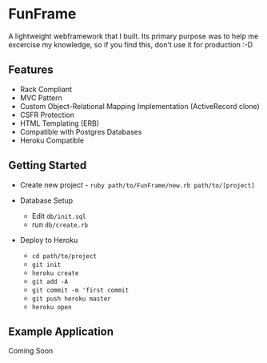 # FunFrame

A lightweight webframework that I built. Its primary purpose was to help me excercise my knowledge, so if you find this, don't use it for production :-D

## Features

* Rack Compliant
* MVC Pattern
* Custom Object-Relational Mapping Implementation (ActiveRecord clone)
* CSFR Protection
* HTML Templating (ERB)
* Compatible with Postgres Databases
* Heroku Compatible

## Getting Started

* Create new project - `ruby path/to/FunFrame/new.rb path/to/[project]`

* Database Setup
  - Edit `db/init.sql`
  - run `db/create.rb`

* Deploy to Heroku
  - `cd path/to/project`
  - `git init`
  - `heroku create`
  - `git add -A`
  - `git commit -m 'first commit`
  - `git push heroku master`
  - `heroku open`

## Example Application

Coming Soon

